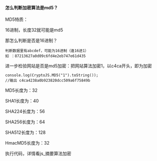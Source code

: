 #### 怎么判断加密算法是md5？

MD5特质：

16进制，长度32就可能是md5

那怎么判断是否是16进制？

```
判断数据里有abcdef，可能为16进制（逢16进1）
如 ：87213627a0d09c6fd4e2eb747e61d435
```

进一步检验网站是否是md5加密：把网站算法加密1，以c4ca开头，即为加密

```
console.log(CryptoJS.MD5("1").toString());
//输出 c4ca4238a0b923820dcc509a6f75849b
```

MD5长度为：32

SHA1长度为：40   

SHA224长度为：56 

SHA256长度为：64 

SHA512长度为：128

HmacMD5长度为：32

执行代码，详情看js_摘要算法加密